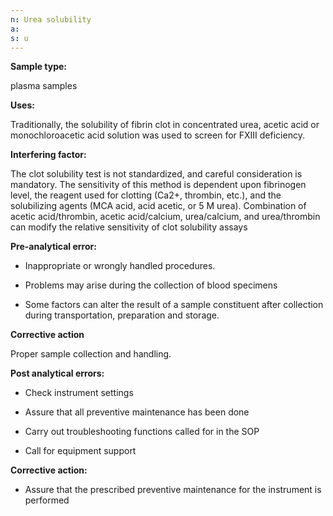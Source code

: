 ```yaml
---
n: Urea solubility
a: 
s: u
--- 
```


__Sample type:__  

plasma samples 

__Uses:__

Traditionally, the solubility of fibrin clot in concentrated urea, acetic acid or monochloroacetic acid solution was used to screen for FXIII deficiency.

__Interfering factor:__

The clot solubility test is not standardized, and careful consideration is mandatory. The sensitivity of this method is dependent upon fibrinogen level, the reagent used for clotting (Ca2+, thrombin, etc.), and the solubilizing agents (MCA acid, acid acetic, or 5 M urea). Combination of acetic acid/thrombin, acetic acid/calcium, urea/calcium, and urea/thrombin can modify the relative sensitivity of clot solubility assays
 

__Pre-analytical error:__

-	Inappropriate or wrongly handled procedures. 

-	Problems may arise during the collection of blood specimens 

-	Some factors can alter the result of a sample constituent after collection during transportation, preparation and storage.

__Corrective action__ 

Proper sample collection and handling.

__Post analytical errors:__

-	Check instrument settings 

-	Assure that all preventive maintenance has been done 

-	Carry out troubleshooting functions called for in the SOP 

-	Call for equipment support

__Corrective action:__

-	Assure that the prescribed preventive maintenance for the instrument is performed 